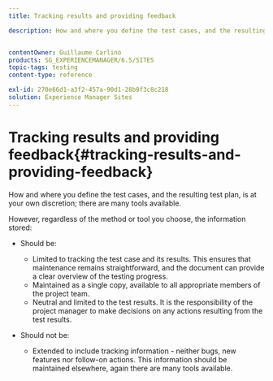 ```yaml
---
title: Tracking results and providing feedback

description: How and where you define the test cases, and the resulting test plan, is at your own discretion


contentOwner: Guillaume Carlino
products: SG_EXPERIENCEMANAGER/6.5/SITES
topic-tags: testing
content-type: reference

exl-id: 270e66d1-a3f2-457a-90d1-28b9f3c8c218
solution: Experience Manager Sites
---
```

# Tracking results and providing feedback{#tracking-results-and-providing-feedback}

How and where you define the test cases, and the resulting test plan, is at your own discretion; there are many tools available.

However, regardless of the method or tool you choose, the information stored:

* Should be:

    * Limited to tracking the test case and its results. This ensures that maintenance remains straightforward, and the document can provide a clear overview of the testing progress.
    * Maintained as a single copy, available to all appropriate members of the project team.
    * Neutral and limited to the test results. It is the responsibility of the project manager to make decisions on any actions resulting from the test results.

* Should not be:

    * Extended to include tracking information - neither bugs, new features nor follow-on actions. This information should be maintained elsewhere, again there are many tools available.
